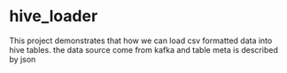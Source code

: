 # hive_loader
This project demonstrates that how we can load csv formatted data into hive tables. the data source come from kafka and table meta is described by json


